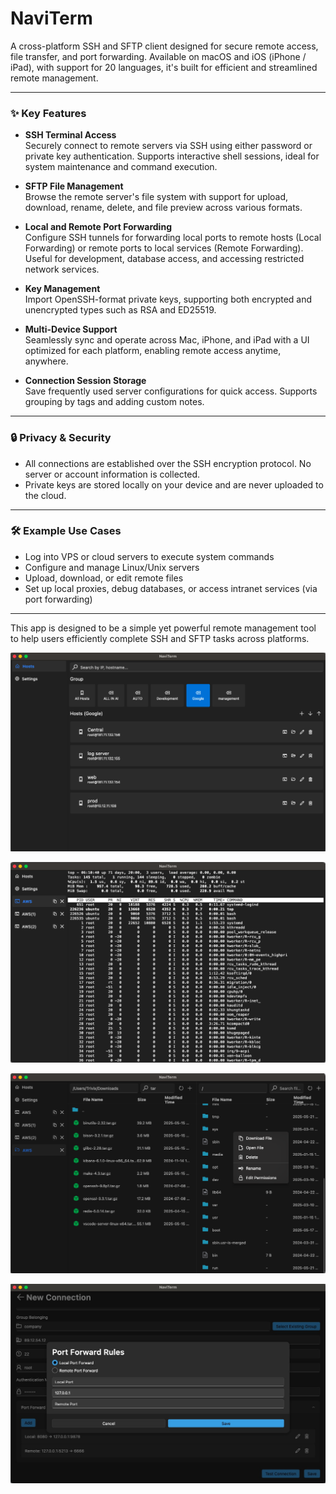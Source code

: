 # NaviTerm

A cross-platform SSH and SFTP client designed for secure remote access, file transfer, and port forwarding. Available on macOS and iOS (iPhone / iPad), with support for 20 languages, it's built for efficient and streamlined remote management.

---

### ✨ Key Features

- **SSH Terminal Access**  
  Securely connect to remote servers via SSH using either password or private key authentication. Supports interactive shell sessions, ideal for system maintenance and command execution.

- **SFTP File Management**  
  Browse the remote server's file system with support for upload, download, rename, delete, and file preview across various formats.

- **Local and Remote Port Forwarding**  
  Configure SSH tunnels for forwarding local ports to remote hosts (Local Forwarding) or remote ports to local services (Remote Forwarding). Useful for development, database access, and accessing restricted network services.

- **Key Management**  
  Import OpenSSH-format private keys, supporting both encrypted and unencrypted types such as RSA and ED25519.

- **Multi-Device Support**  
  Seamlessly sync and operate across Mac, iPhone, and iPad with a UI optimized for each platform, enabling remote access anytime, anywhere.

- **Connection Session Storage**  
  Save frequently used server configurations for quick access. Supports grouping by tags and adding custom notes.

---

### 🔒 Privacy & Security

- All connections are established over the SSH encryption protocol. No server or account information is collected.
- Private keys are stored locally on your device and are never uploaded to the cloud.

---

### 🛠️ Example Use Cases

- Log into VPS or cloud servers to execute system commands
- Configure and manage Linux/Unix servers
- Upload, download, or edit remote files
- Set up local proxies, debug databases, or access intranet services (via port forwarding)

---

This app is designed to be a simple yet powerful remote management tool to help users efficiently complete SSH and SFTP tasks across platforms.

![App Screenshot](images/1.png)

![App Screenshot](images/2.png)

![App Screenshot](images/3.png)

![App Screenshot](images/4.png)
